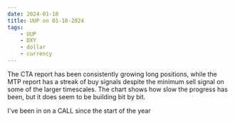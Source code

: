 ```yaml
---
date: 2024-01-18
title: UUP on 01-18-2024
tags: 
    - UUP
    - DXY
    - dollar
    - currency
---
```

<div class="post">
<snapshot-grid 
    :reports="['CTA.01-13-2024.dollar.png', 'CTA.01-16-2024.dollar.png', 'CTA.01-17-2024.dollar.png', 'CTA.01-18-2024.dollar.png', 'MTP.01-18-2024.UUP.png']"
    chart="Chart.2024-01-18.UUP.png"
/>
<p>

</p>
The CTA report has been consistently growing long positions,
while the MTP report has a streak of buy signals despite the minimum sell signal on some of the larger timescales.
The chart shows how slow the progress has been, but it does seem to be building bit by bit.
<p>
I've been in on a CALL since the start of the year
</p>
</div>